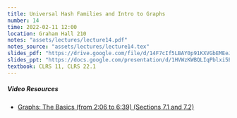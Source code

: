 ```yaml
---
title: Universal Hash Families and Intro to Graphs
number: 14
time: 2022-02-11 12:00
location: Graham Hall 210
notes: "assets/lectures/lecture14.pdf"
notes_source: "assets/lectures/lecture14.tex"
slides_pdf: "https://drive.google.com/file/d/14F7cIf5LBAY0p91KXVGbEMEeJclDidgZ/view?usp=sharing"
slides_ppt: "https://docs.google.com/presentation/d/1HVWzKWBQLIqPblxi5EZ9QrIWw9rNbQ5lWJH4PSFIstA/edit?usp=sharing"
textbook: CLRS 11, CLRS 22.1
---
```


##### Video Resources
- [Graphs: The Basics (from 2:06 to 6:39) (Sections 7.1 and 7.2)](https://www.youtube.com/watch?v=4Ih3UhVuEtw&list=PLEGCF-WLh2RJ5W-pt-KE9GUArTDzVwL1P&index=1)